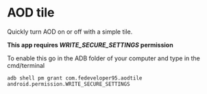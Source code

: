 # AOD tile
Quickly turn AOD on or off with a simple tile.

**This app requires _WRITE_SECURE_SETTINGS_ permission**

To enable this go in the ADB folder of your computer and type in the cmd/terminal

`adb shell pm grant com.fedeveloper95.aodtile android.permission.WRITE_SECURE_SETTINGS`

